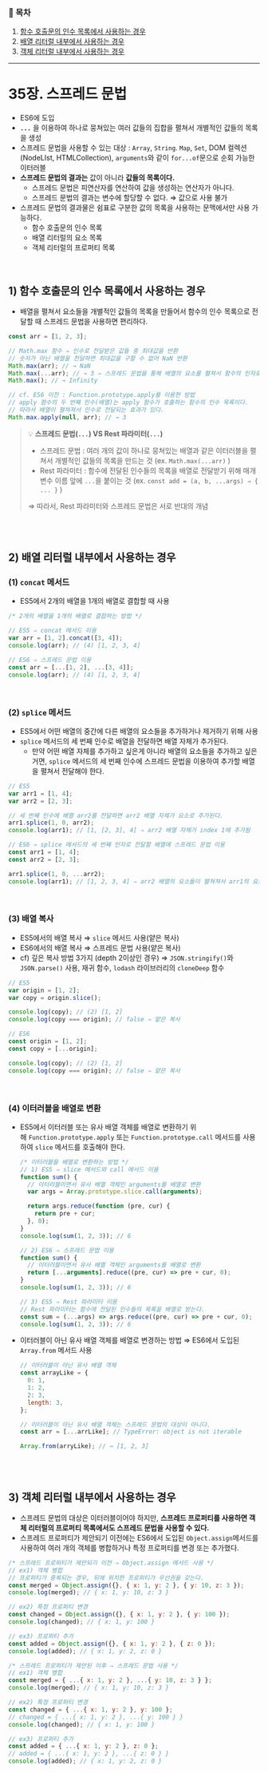 ### 📎 목차

1. [함수 호출문의 인수 목록에서 사용하는 경우](#1-함수-호출문의-인수-목록에서-사용하는-경우)
2. [배열 리터럴 내부에서 사용하는 경우](#2-배열-리터럴-내부에서-사용하는-경우)
3. [객체 리터럴 내부에서 사용하는 경우](#3-객체-리터럴-내부에서-사용하는-경우)

---

# 35장. 스프레드 문법

- ES6에 도입
- **`...`** 을 이용하여 하나로 뭉쳐있는 여러 값들의 집합을 펼쳐서 개별적인 값들의 목록을 생성
- 스프레드 문법을 사용할 수 있는 대상 : `Array`, `String`. `Map`, `Set`, DOM 컬렉션(NodeLIst, HTMLCollection), `arguments`와 같이 `for...of`문으로 순회 가능한 이터러블
- **스프레드 문법의 결과는** 값이 아니라 **값들의 목록이다.**
  - 스프레드 문법은 피연산자를 연산하여 값을 생성하는 연산자가 아니다.
  - 스프레드 문법의 결과는 변수에 할당할 수 없다. ⇒ 값으로 사용 불가
- 스프레드 문법의 결과물은 쉼표로 구분한 값의 목록을 사용하는 문맥에서만 사용 가능하다.
  - 함수 호출문의 인수 목록
  - 배열 리터럴의 요소 목록
  - 객체 리터럴의 프로퍼티 목록

<br/>

## 1) **함수 호출문의 인수 목록에서 사용하는 경우**

- 배열을 펼쳐서 요소들을 개별적인 값들의 목록을 만들어서 함수의 인수 목록으로 전달할 때 스프레드 문법을 사용하면 편리하다.

```jsx
const arr = [1, 2, 3];

// Math.max 함수 ⇒ 인수로 전달받은 값들 중 최대값을 반환
// 숫자가 아닌 배열을 전달하면 최대값을 구할 수 없어 NaN 반환
Math.max(arr); // → NaN
Math.max(...arr); // → 3 ⇒ 스프레드 문법을 통해 배열의 요소를 펼쳐서 함수의 인자로 전달
Math.max(); // → Infinity

// cf. ES6 이전 : Function.prototype.apply를 이용한 방법
// apply 함수의 두 번째 인수(배열)는 apply 함수가 호출하는 함수의 인수 목록이다.
// 따라서 배열이 펼쳐져서 인수로 전달되는 효과가 있다.
Math.max.apply(null, arr); // → 3
```

> 💡 **스프레드 문법(`...`) VS Rest 파라미터(`...`)**
>
> - 스프레드 문법 : 여러 개의 값이 하나로 뭉쳐있는 배열과 같은 이터러블을 펼쳐서 개별적인 값들의 목록을 만드는 것 (ex. `Math.max(...arr)` )
> - Rest 파라미터 : 함수에 전달된 인수들의 목록을 배열로 전달받기 위해 매개변수 이름 앞에 `...`을 붙이는 것 (ex. `const add = (a, b, ...args) ⇒ { ... }` )
>
> ⇒ 따라서, Rest 파라미터와 스프레드 문법은 서로 반대의 개념

<br/><br/>

## 2) **배열 리터럴 내부에서 사용하는 경우**

### (1) **`concat` 메서드**

- ES5에서 2개의 배열을 1개의 배열로 결합할 때 사용

```jsx
/* 2개의 배열을 1개의 배열로 결합하는 방법 */

// ES5 ⇒ concat 메서드 이용
var arr = [1, 2].concat([3, 4]);
console.log(arr); // (4) [1, 2, 3, 4]

// ES6 ⇒ 스프레드 문법 이용
const arr = [...[1, 2], ...[3, 4]];
console.log(arr); // (4) [1, 2, 3, 4]
```

<br/>

### (2) `splice` 메서드

- ES5에서 어떤 배열의 중간에 다른 배열의 요소들을 추가하거나 제거하기 위해 사용
- `splice` 메서드의 세 번째 인수로 배열을 전달하면 배열 자체가 추가된다.
  - 만약 어떤 배열 자체를 추가하고 싶은게 아니라 배열의 요소들을 추가하고 싶은거면, `splice` 메서드의 세 번째 인수에 스프레드 문법을 이용하여 추가할 배열을 펼쳐서 전달해야 한다.

```jsx
// ES5
var arr1 = [1, 4];
var arr2 = [2, 3];

// 세 번째 인수에 배열 arr2를 전달하면 arr2 배열 자체가 요소로 추가된다.
arr1.splice(1, 0, arr2);
console.log(arr1); // [1, [2, 3], 4] ⇒ arr2 배열 자체가 index 1에 추가됨

// ES6 ⇒ splice 메서드의 세 번째 인자로 전달할 배열에 스프레드 문법 이용
const arr1 = [1, 4];
const arr2 = [2, 3];

arr1.splice(1, 0, ...arr2);
console.log(arr1); // [1, 2, 3, 4] ⇒ arr2 배열의 요소들이 펼쳐져서 arr1의 요소로 들어감
```

<br/>

### (3) 배열 복사

- ES5에서의 배열 복사 ⇒ `slice` 메서드 사용(얕은 복사)
- ES6에서의 배열 복사 ⇒ 스프레드 문법 사용(얕은 복사)
- cf) 깊은 복사 방법 3가지 (depth 2이상인 경우) ⇒ `JSON.stringify()`와 `JSON.parse()` 사용, 재귀 함수, `lodash` 라이브러리의 `cloneDeep` 함수

```jsx
// ES5
var origin = [1, 2];
var copy = origin.slice();

console.log(copy); // (2) [1, 2]
console.log(copy === origin); // false ⇒ 얕은 복사

// ES6
const origin = [1, 2];
const copy = [...origin];

console.log(copy); // (2) [1, 2]
console.log(copy === origin); // false ⇒ 얕은 복사
```

<br/>

### **(4) 이터러블을 배열로 변환**

- ES5에서 이터러블 또는 유사 배열 객체를 배열로 변환하기 위해 `Function.prototype.apply` 또는 `Function.prototype.call` 메서드를 사용하여 `slice` 메서드를 호출해야 한다.

  ```jsx
  /* 이터러블을 배열로 변환하는 방법 */
  // 1) ES5 ⇒ slice 메서드와 call 메서드 이용
  function sum() {
    // 이터러블이면서 유사 배열 객체인 arguments를 배열로 변환
    var args = Array.prototype.slice.call(arguments);

    return args.reduce(function (pre, cur) {
      return pre + cur;
    }, 0);
  }
  console.log(sum(1, 2, 3)); // 6

  // 2) ES6 ⇒ 스프레드 문법 이용
  function sum() {
    // 이터러블이면서 유사 배열 객체인 arguments를 배열로 변환
    return [...arguments].reduce((pre, cur) => pre + cur, 0);
  }
  console.log(sum(1, 2, 3)); // 6

  // 3) ES5 ⇒ Rest 파라미터 이용
  // Rest 파라미터는 함수에 전달된 인수들의 목록을 배열로 받는다.
  const sum = (...args) => args.reduce((pre, cur) => pre + cur, 0);
  console.log(sum(1, 2, 3)); // 6
  ```

- 이터러블이 아닌 유사 배열 객체를 배열로 변경하는 방법 ⇒ ES6에서 도입된 `Array.from` 메서드 사용

  ```jsx
  // 이터러블이 아닌 유사 배열 객체
  const arrayLike = {
    0: 1,
    1: 2,
    2: 3,
    length: 3,
  };

  // 이터러블이 아닌 유사 배열 객체는 스프레드 문법의 대상이 아니다.
  const arr = [...arrLike]; // TypeError: object is not iterable

  Array.from(arryLike); // → [1, 2, 3]
  ```

<br/><br/>

## 3) **객체 리터럴 내부에서 사용하는 경우**

- 스프레드 문법의 대상은 이터러블이어야 하지만, **스프레드 프로퍼티를 사용하면 객체 리터럴의 프로퍼티 목록에서도 스프레드 문법을 사용할 수 있다.**
- 스프레드 프로퍼티가 제안되기 이전에는 ES6에서 도입된 `Object.assign`메서드를 사용하여 여러 개의 객체를 병합하거나 특정 프로퍼티를 변경 또는 추가했다.

```jsx
/* 스프레드 프로퍼티가 제안되기 이전 ⇒ Object.assign 메서드 사용 */
// ex1) 객체 병합
// 프로퍼티가 중복되는 경우, 뒤에 위치한 프로퍼티가 우선권을 갖는다.
const merged = Object.assign({}, { x: 1, y: 2 }, { y: 10, z: 3 });
console.log(merged); // { x: 1, y: 10, z: 3 }

// ex2) 특정 프로퍼티 변경
const changed = Object.assign({}, { x: 1, y: 2 }, { y: 100 });
console.log(changed); // { x: 1, y: 100 }

// ex3) 프로퍼티 추가
const added = Object.assign({}, { x: 1, y: 2 }, { z: 0 });
console.log(added); // { x: 1, y: 2, z: 0 }

/* 스프레드 프로퍼티가 제안된 이후 ⇒ 스프레드 문법 사용 */
// ex1) 객체 병합
const merged = { ...{ x: 1, y: 2 }, ...{ y: 10, z: 3 } };
console.log(merged); // { x: 1, y: 10, z: 3 }

// ex2) 특정 프로퍼티 변경
const changed = { ...{ x: 1, y: 2 }, y: 100 };
// changed = { ...{ x: 1, y: 2 }, ...{ y: 100 } }
console.log(changed); // { x: 1, y: 100 }

// ex3) 프로퍼티 추가
const added = { ...{ x: 1, y: 2 }, z: 0 };
// added = { ...{ x: 1, y: 2 }, ...{ z: 0 } }
console.log(added); // { x: 1, y: 2, z: 0 }
```
